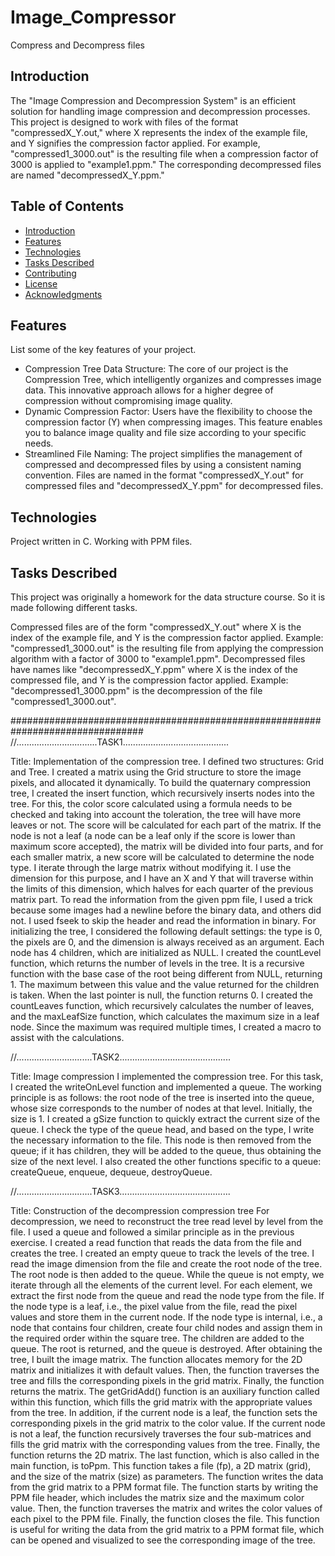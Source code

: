 
# Image_Compressor
Compress and Decompress files

## Introduction

The "Image Compression and Decompression System" is an efficient solution for handling image compression and decompression processes. This project is designed to work with files of the format "compressedX_Y.out," where X represents the index of the example file, and Y signifies the compression factor applied. For example, "compressed1_3000.out" is the resulting file when a compression factor of 3000 is applied to "example1.ppm." The corresponding decompressed files are named "decompressedX_Y.ppm."

## Table of Contents
- [Introduction](#project-name)
- [Features](#features)
- [Technologies](#Technologies)
- [Tasks Described](#tasksdescribed)
- [Contributing](#contributing)
- [License](#license)
- [Acknowledgments](#acknowledgments)

## Features

List some of the key features of your project.

- Compression Tree Data Structure: The core of our project is the Compression Tree, which intelligently organizes and compresses image data. This innovative approach allows for a higher degree of compression without compromising image quality.
- Dynamic Compression Factor: Users have the flexibility to choose the compression factor (Y) when compressing images. This feature enables you to balance image quality and file size according to your specific needs.
-  Streamlined File Naming: The project simplifies the management of compressed and decompressed files by using a consistent naming convention. Files are named in the format "compressedX_Y.out" for compressed files and "decompressedX_Y.ppm" for decompressed files.

## Technologies

Project written in C. Working with PPM files.

## Tasks Described

This project was originally a homework for the data structure course. So it is made following different tasks.

Compressed files are of the form "compressedX_Y.out" where X is the index of the example file, and Y 
is the compression factor applied.
Example: "compressed1_3000.out" is the resulting file from applying the compression algorithm with 
a factor of 3000 to "example1.ppm".
Decompressed files have names like "decompressedX_Y.ppm" where X is the index of the compressed 
file, and Y is the compression factor applied.
Example: "decompressed1_3000.ppm" is the decompression of the file "compressed1_3000.out".


################################################################################
//................................TASK1..........................................


Title: Implementation of the compression tree.
I defined two structures: Grid and Tree. I created a matrix using the Grid structure to store the image 
pixels, and allocated it dynamically. To build the quaternary compression tree, I created the insert 
function, which recursively inserts nodes into the tree. For this, the color score calculated using a 
formula needs to be checked and taking into account the toleration, the tree will have more leaves or 
not. The score will be calculated for each part of the matrix. If the node is not a leaf (a node can be a 
leaf only if the score is lower than maximum score accepted), the matrix will be divided into four parts, 
and for each smaller matrix, a new score will be calculated to determine the node type. I iterate 
through the large matrix without modifying it. I use the dimension for this purpose, and I have an X 
and Y that will traverse within the limits of this dimension, which halves for each quarter of the 
previous matrix part.
To read the information from the given ppm file, I used a trick because some images had a newline 
before the binary data, and others did not. I used fseek to skip the header and read the information in 
binary.
For initializing the tree, I considered the following default settings: the type is 0, the pixels are 0, and 
the dimension is always received as an argument. Each node has 4 children, which are initialized as 
NULL. I created the countLevel function, which returns the number of levels in the tree. It is a recursive 
function with the base case of the root being different from NULL, returning 1. The maximum between 
this value and the value returned for the children is taken. When the last pointer is null, the function 
returns 0.
I created the countLeaves function, which recursively calculates the number of leaves, and the 
maxLeafSize function, which calculates the maximum size in a leaf node. Since the maximum was 
required multiple times, I created a macro to assist with the calculations.


//..............................TASK2............................................


Title: Image compression
I implemented the compression tree. For this task, I created the writeOnLevel function and 
implemented a queue. The working principle is as follows: the root node of the tree is inserted into 
the queue, whose size corresponds to the number of nodes at that level. Initially, the size is 1. I created 
a gSize function to quickly extract the current size of the queue. I check the type of the queue head, 
and based on the type, I write the necessary information to the file. This node is then removed from 
the queue; if it has children, they will be added to the queue, thus obtaining the size of the next level. 
I also created the other functions specific to a queue: createQueue, enqueue, dequeue, destroyQueue.


//..............................TASK3............................................


Title: Construction of the decompression compression tree
For decompression, we need to reconstruct the tree read level by level from the file. I used a queue 
and followed a similar principle as in the previous exercise. I created a read function that reads the 
data from the file and creates the tree. I created an empty queue to track the levels of the tree. I read 
the image dimension from the file and create the root node of the tree. The root node is then added 
to the queue. While the queue is not empty, we iterate through all the elements of the current level. 
For each element, we extract the first node from the queue and read the node type from the file. If 
the node type is a leaf, i.e., the pixel value from the file, read the pixel values and store them in the 
current node. If the node type is internal, i.e., a node that contains four children, create four child 
nodes and assign them in the required order within the square tree. The children are added to the 
queue. The root is returned, and the queue is destroyed. After obtaining the tree, I built the image 
matrix. The function allocates memory for the 2D matrix and initializes it with default values. Then, 
the function traverses the tree and fills the corresponding pixels in the grid matrix. Finally, the function 
returns the matrix. The getGridAdd() function is an auxiliary function called within this function, which 
fills the grid matrix with the appropriate values from the tree. In addition, if the current node is a leaf, 
the function sets the corresponding pixels in the grid matrix to the color value. If the current node is 
not a leaf, the function recursively traverses the four sub-matrices and fills the grid matrix with the 
corresponding values from the tree. Finally, the function returns the 2D matrix. The last function, which 
is also called in the main function, is toPpm. This function takes a file (fp), a 2D matrix (grid), and the 
size of the matrix (size) as parameters. The function writes the data from the grid matrix to a PPM 
format file. The function starts by writing the PPM file header, which includes the matrix size and the 
maximum color value. Then, the function traverses the matrix and writes the color values of each pixel 
to the PPM file. Finally, the function closes the file. This function is useful for writing the data from the 
grid matrix to a PPM format file, which can be opened and visualized to see the corresponding image 
of the tree.
